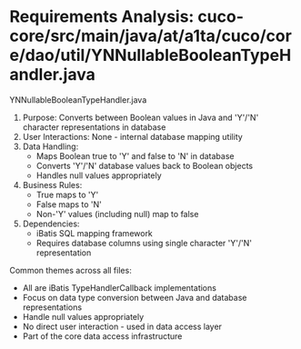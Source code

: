 # Requirements Analysis: cuco-core/src/main/java/at/a1ta/cuco/core/dao/util/YNNullableBooleanTypeHandler.java

YNNullableBooleanTypeHandler.java
1. Purpose: Converts between Boolean values in Java and 'Y'/'N' character representations in database
2. User Interactions: None - internal database mapping utility
3. Data Handling:
   - Maps Boolean true to 'Y' and false to 'N' in database
   - Converts 'Y'/'N' database values back to Boolean objects
   - Handles null values appropriately
4. Business Rules:
   - True maps to 'Y'
   - False maps to 'N'
   - Non-'Y' values (including null) map to false
5. Dependencies:
   - iBatis SQL mapping framework
   - Requires database columns using single character 'Y'/'N' representation

Common themes across all files:
- All are iBatis TypeHandlerCallback implementations
- Focus on data type conversion between Java and database representations
- Handle null values appropriately
- No direct user interaction - used in data access layer
- Part of the core data access infrastructure